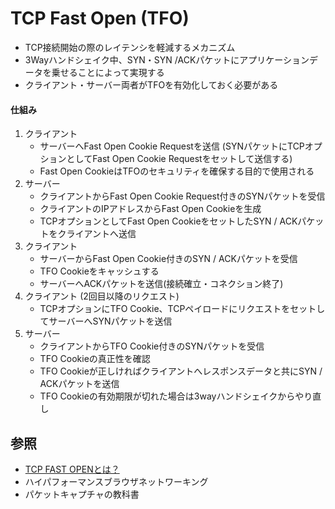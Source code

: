 # TCP Fast Open (TFO)
- TCP接続開始の際のレイテンシを軽減するメカニズム
- 3Wayハンドシェイク中、SYN・SYN /ACKパケットにアプリケーションデータを乗せることによって実現する
- クライアント・サーバー両者がTFOを有効化しておく必要がある

#### 仕組み
1. クライアント
    - サーバーへFast Open Cookie Requestを送信
      (SYNパケットにTCPオプションとしてFast Open Cookie Requestをセットして送信する)
    - Fast Open CookieはTFOのセキュリティを確保する目的で使用される
2. サーバー
    - クライアントからFast Open Cookie Request付きのSYNパケットを受信
    - クライアントのIPアドレスからFast Open Cookieを生成
    - TCPオプションとしてFast Open CookieをセットしたSYN / ACKパケットをクライアントへ送信
3. クライアント
    - サーバーからFast Open Cookie付きのSYN / ACKパケットを受信
    - TFO Cookieをキャッシュする
    - サーバーへACKパケットを送信(接続確立・コネクション終了)
4. クライアント (2回目以降のリクエスト)
    - TCPオプションにTFO Cookie、TCPペイロードにリクエストをセットしてサーバーへSYNパケットを送信
5. サーバー
    - クライアントからTFO Cookie付きのSYNパケットを受信
    - TFO Cookieの真正性を確認
    - TFO Cookieが正しければクライアントへレスポンスデータと共にSYN / ACKパケットを送信
    - TFO Cookieの有効期限が切れた場合は3wayハンドシェイクからやり直し

## 参照
- [TCP FAST OPENとは？](https://blog.redbox.ne.jp/tcp-fast-open-cdn.html)
- ハイパフォーマンスブラウザネットワーキング
- パケットキャプチャの教科書
